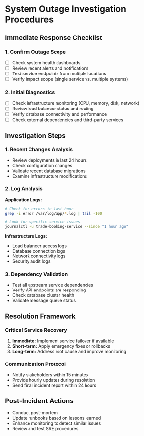 # System Outage Investigation Procedures

## Immediate Response Checklist

### 1. Confirm Outage Scope
- [ ] Check system health dashboards
- [ ] Review recent alerts and notifications  
- [ ] Test service endpoints from multiple locations
- [ ] Verify impact scope (single service vs. multiple systems)

### 2. Initial Diagnostics
- [ ] Check infrastructure monitoring (CPU, memory, disk, network)
- [ ] Review load balancer status and routing
- [ ] Verify database connectivity and performance
- [ ] Check external dependencies and third-party services

## Investigation Steps

### 1. Recent Changes Analysis
- Review deployments in last 24 hours
- Check configuration changes
- Validate recent database migrations
- Examine infrastructure modifications

### 2. Log Analysis
**Application Logs:**
```bash
# Check for errors in last hour
grep -i error /var/log/app/*.log | tail -100

# Look for specific service issues
journalctl -u trade-booking-service --since "1 hour ago"
```

**Infrastructure Logs:**
- Load balancer access logs
- Database connection logs
- Network connectivity logs
- Security audit logs

### 3. Dependency Validation
- Test all upstream service dependencies
- Verify API endpoints are responding
- Check database cluster health
- Validate message queue status

## Resolution Framework

### Critical Service Recovery
1. **Immediate:** Implement service failover if available
2. **Short-term:** Apply emergency fixes or rollbacks
3. **Long-term:** Address root cause and improve monitoring

### Communication Protocol
- Notify stakeholders within 15 minutes
- Provide hourly updates during resolution
- Send final incident report within 24 hours

## Post-Incident Actions
- Conduct post-mortem
- Update runbooks based on lessons learned
- Enhance monitoring to detect similar issues
- Review and test SRE procedures

